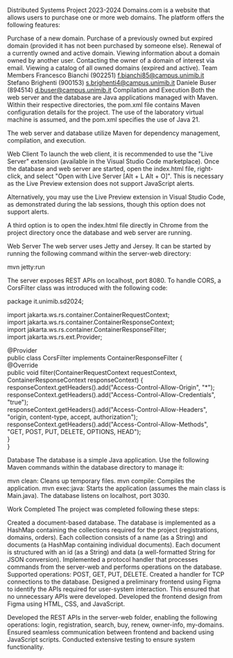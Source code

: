 Distributed Systems Project 2023-2024
Domains.com is a website that allows users to purchase one or more web domains. The platform offers the following features:

Purchase of a new domain.
Purchase of a previously owned but expired domain (provided it has not been purchased by someone else).
Renewal of a currently owned and active domain.
Viewing information about a domain owned by another user.
Contacting the owner of a domain of interest via email.
Viewing a catalog of all owned domains (expired and active).
Team Members
Francesco Bianchi (902251) f.bianchi85@campus.unimib.it
Stefano Brighenti (900153) s.brighenti4@campus.unimib.it
Daniele Buser (894514) d.buser@campus.unimib.it
Compilation and Execution
Both the web server and the database are Java applications managed with Maven.
Within their respective directories, the pom.xml file contains Maven configuration details for the project. The use of the laboratory virtual machine is assumed, and the pom.xml specifies the use of Java 21.

The web server and database utilize Maven for dependency management, compilation, and execution.

Web Client
To launch the web client, it is recommended to use the "Live Server" extension (available in the Visual Studio Code marketplace). Once the database and web server are started, open the index.html file, right-click, and select "Open with Live Server [Alt + L Alt + O]". This is necessary as the Live Preview extension does not support JavaScript alerts.

Alternatively, you may use the Live Preview extension in Visual Studio Code, as demonstrated during the lab sessions, though this option does not support alerts.

A third option is to open the index.html file directly in Chrome from the project directory once the database and web server are running.

Web Server
The web server uses Jetty and Jersey. It can be started by running the following command within the server-web directory:

  mvn jetty:run  

The server exposes REST APIs on localhost, port 8080.
To handle CORS, a CorsFilter class was introduced with the following code:

  package it.unimib.sd2024;

import jakarta.ws.rs.container.ContainerRequestContext;  
import jakarta.ws.rs.container.ContainerResponseContext;  
import jakarta.ws.rs.container.ContainerResponseFilter;  
import jakarta.ws.rs.ext.Provider;  

@Provider  
public class CorsFilter implements ContainerResponseFilter {  
    @Override  
    public void filter(ContainerRequestContext requestContext, ContainerResponseContext responseContext) {  
        responseContext.getHeaders().add("Access-Control-Allow-Origin", "*");  
        responseContext.getHeaders().add("Access-Control-Allow-Credentials", "true");  
        responseContext.getHeaders().add("Access-Control-Allow-Headers", "origin, content-type, accept, authorization");  
        responseContext.getHeaders().add("Access-Control-Allow-Methods", "GET, POST, PUT, DELETE, OPTIONS, HEAD");  
    }  
}  

Database
The database is a simple Java application. Use the following Maven commands within the database directory to manage it:

mvn clean: Cleans up temporary files.
mvn compile: Compiles the application.
mvn exec:java: Starts the application (assumes the main class is Main.java).
The database listens on localhost, port 3030.



Work Completed
The project was completed following these steps:

Created a document-based database.
The database is implemented as a HashMap containing the collections required for the project (registrations, domains, orders).
Each collection consists of a name (as a String) and documents (a HashMap containing individual documents).
Each document is structured with an id (as a String) and data (a well-formatted String for JSON conversion).
Implemented a protocol handler that processes commands from the server-web and performs operations on the database. Supported operations: POST, GET, PUT, DELETE.
Created a handler for TCP connections to the database.
Designed a preliminary frontend using Figma to identify the APIs required for user-system interaction. This ensured that no unnecessary APIs were developed.
Developed the frontend design from Figma using HTML, CSS, and JavaScript.










Developed the REST APIs in the server-web folder, enabling the following operations: login, registration, search, buy, renew, owner-info, my-domains.
Ensured seamless communication between frontend and backend using JavaScript scripts.
Conducted extensive testing to ensure system functionality.
